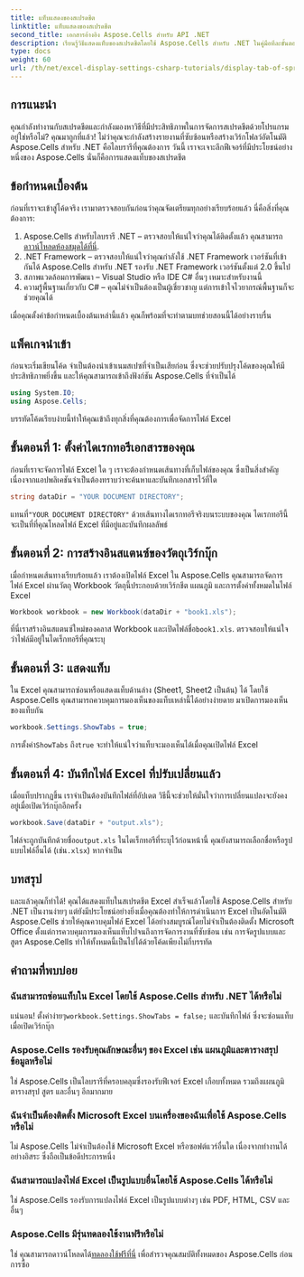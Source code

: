 ```yaml
---
title: แท็บแสดงของสเปรดชีต
linktitle: แท็บแสดงของสเปรดชีต
second_title: เอกสารอ้างอิง Aspose.Cells สำหรับ API .NET
description: เรียนรู้วิธีแสดงแท็บของสเปรดชีตโดยใช้ Aspose.Cells สำหรับ .NET ในคู่มือทีละขั้นตอนนี้ เรียนรู้การทำงานอัตโนมัติของ Excel ได้อย่างง่ายดายใน C#
type: docs
weight: 60
url: /th/net/excel-display-settings-csharp-tutorials/display-tab-of-spreadsheet/
---
```

## การแนะนำ

คุณกำลังทำงานกับสเปรดชีตและกำลังมองหาวิธีที่มีประสิทธิภาพในการจัดการสเปรดชีตด้วยโปรแกรมอยู่ใช่หรือไม่? คุณมาถูกที่แล้ว! ไม่ว่าคุณจะกำลังสร้างรายงานที่ซับซ้อนหรือสร้างเวิร์กโฟลว์อัตโนมัติ Aspose.Cells สำหรับ .NET คือไลบรารีที่คุณต้องการ วันนี้ เราจะเจาะลึกฟีเจอร์ที่มีประโยชน์อย่างหนึ่งของ Aspose.Cells นั่นก็คือการแสดงแท็บของสเปรดชีต

## ข้อกำหนดเบื้องต้น

ก่อนที่เราจะเข้าสู่โค้ดจริง เรามาตรวจสอบกันก่อนว่าคุณจัดเตรียมทุกอย่างเรียบร้อยแล้ว นี่คือสิ่งที่คุณต้องการ:

1.  Aspose.Cells สำหรับไลบรารี .NET – ตรวจสอบให้แน่ใจว่าคุณได้ติดตั้งแล้ว คุณสามารถ[ดาวน์โหลดห้องสมุดได้ที่นี่](https://releases.aspose.com/cells/net/).
2. .NET Framework – ตรวจสอบให้แน่ใจว่าคุณกำลังใช้ .NET Framework เวอร์ชันที่เข้ากันได้ Aspose.Cells สำหรับ .NET รองรับ .NET Framework เวอร์ชันตั้งแต่ 2.0 ขึ้นไป
3. สภาพแวดล้อมการพัฒนา – Visual Studio หรือ IDE C# อื่นๆ เหมาะสำหรับงานนี้
4. ความรู้พื้นฐานเกี่ยวกับ C# – คุณไม่จำเป็นต้องเป็นผู้เชี่ยวชาญ แต่การเข้าใจไวยากรณ์พื้นฐานก็จะช่วยคุณได้

เมื่อคุณตั้งค่าข้อกำหนดเบื้องต้นเหล่านี้แล้ว คุณก็พร้อมที่จะทำตามบทช่วยสอนนี้ได้อย่างราบรื่น

## แพ็คเกจนำเข้า

ก่อนจะเริ่มเขียนโค้ด จำเป็นต้องนำเข้าเนมสเปซที่จำเป็นเสียก่อน ซึ่งจะช่วยปรับปรุงโค้ดของคุณให้มีประสิทธิภาพยิ่งขึ้น และให้คุณสามารถเข้าถึงฟังก์ชัน Aspose.Cells ที่จำเป็นได้

```csharp
using System.IO;
using Aspose.Cells;
```

บรรทัดโค้ดเรียบง่ายนี้ทำให้คุณเข้าถึงทุกสิ่งที่คุณต้องการเพื่อจัดการไฟล์ Excel

## ขั้นตอนที่ 1: ตั้งค่าไดเรกทอรีเอกสารของคุณ

ก่อนที่เราจะจัดการไฟล์ Excel ใด ๆ เราจะต้องกำหนดเส้นทางที่เก็บไฟล์ของคุณ ซึ่งเป็นสิ่งสำคัญเนื่องจากแอปพลิเคชันจำเป็นต้องทราบว่าจะค้นหาและบันทึกเอกสารไว้ที่ใด

```csharp
string dataDir = "YOUR DOCUMENT DIRECTORY";
```

 แทนที่`"YOUR DOCUMENT DIRECTORY"` ด้วยเส้นทางไดเรกทอรีจริงบนระบบของคุณ ไดเรกทอรีนี้จะเป็นที่ที่คุณโหลดไฟล์ Excel ที่มีอยู่และบันทึกผลลัพธ์

## ขั้นตอนที่ 2: การสร้างอินสแตนซ์ของวัตถุเวิร์กบุ๊ก

เมื่อกำหนดเส้นทางเรียบร้อยแล้ว เราต้องเปิดไฟล์ Excel ใน Aspose.Cells คุณสามารถจัดการไฟล์ Excel ผ่านวัตถุ Workbook วัตถุนี้ประกอบด้วยเวิร์กชีต แผนภูมิ และการตั้งค่าทั้งหมดในไฟล์ Excel

```csharp
Workbook workbook = new Workbook(dataDir + "book1.xls");
```

 ที่นี่เราสร้างอินสแตนซ์ใหม่ของคลาส Workbook และเปิดไฟล์ชื่อ`book1.xls`. ตรวจสอบให้แน่ใจว่าไฟล์มีอยู่ในไดเร็กทอรีที่คุณระบุ

## ขั้นตอนที่ 3: แสดงแท็บ

ใน Excel คุณสามารถซ่อนหรือแสดงแท็บด้านล่าง (Sheet1, Sheet2 เป็นต้น) ได้ โดยใช้ Aspose.Cells คุณสามารถควบคุมการมองเห็นของแท็บเหล่านี้ได้อย่างง่ายดาย มาเปิดการมองเห็นของแท็บกัน

```csharp
workbook.Settings.ShowTabs = true;
```

 การตั้งค่า`ShowTabs` ถึง`true` จะทำให้แน่ใจว่าแท็บจะมองเห็นได้เมื่อคุณเปิดไฟล์ Excel

## ขั้นตอนที่ 4: บันทึกไฟล์ Excel ที่ปรับเปลี่ยนแล้ว

เมื่อแท็บปรากฏขึ้น เราจำเป็นต้องบันทึกไฟล์ที่อัปเดต วิธีนี้จะช่วยให้มั่นใจว่าการเปลี่ยนแปลงจะยังคงอยู่เมื่อเปิดเวิร์กบุ๊กอีกครั้ง

```csharp
workbook.Save(dataDir + "output.xls");
```

 ไฟล์จะถูกบันทึกด้วยชื่อ`output.xls` ในไดเร็กทอรีที่ระบุไว้ก่อนหน้านี้ คุณยังสามารถเลือกชื่อหรือรูปแบบไฟล์อื่นได้ (เช่น`.xlsx`) หากจำเป็น

## บทสรุป

และแล้วคุณก็ทำได้! คุณได้แสดงแท็บในสเปรดชีต Excel สำเร็จแล้วโดยใช้ Aspose.Cells สำหรับ .NET เป็นงานง่ายๆ แต่ยังมีประโยชน์อย่างยิ่งเมื่อคุณต้องทำให้การดำเนินการ Excel เป็นอัตโนมัติ Aspose.Cells ช่วยให้คุณควบคุมไฟล์ Excel ได้อย่างสมบูรณ์โดยไม่จำเป็นต้องติดตั้ง Microsoft Office ตั้งแต่การควบคุมการมองเห็นแท็บไปจนถึงการจัดการงานที่ซับซ้อน เช่น การจัดรูปแบบและสูตร Aspose.Cells ทำให้ทั้งหมดนี้เป็นไปได้ด้วยโค้ดเพียงไม่กี่บรรทัด

## คำถามที่พบบ่อย

### ฉันสามารถซ่อนแท็บใน Excel โดยใช้ Aspose.Cells สำหรับ .NET ได้หรือไม่
 แน่นอน! ตั้งค่าง่ายๆ`workbook.Settings.ShowTabs = false;` และบันทึกไฟล์ ซึ่งจะซ่อนแท็บเมื่อเปิดเวิร์กบุ๊ก

### Aspose.Cells รองรับคุณลักษณะอื่นๆ ของ Excel เช่น แผนภูมิและตารางสรุปข้อมูลหรือไม่
ใช่ Aspose.Cells เป็นไลบรารีที่ครอบคลุมซึ่งรองรับฟีเจอร์ Excel เกือบทั้งหมด รวมถึงแผนภูมิ ตารางสรุป สูตร และอื่นๆ อีกมากมาย

### ฉันจำเป็นต้องติดตั้ง Microsoft Excel บนเครื่องของฉันเพื่อใช้ Aspose.Cells หรือไม่
ไม่ Aspose.Cells ไม่จำเป็นต้องใช้ Microsoft Excel หรือซอฟต์แวร์อื่นใด เนื่องจากทำงานได้อย่างอิสระ ซึ่งถือเป็นข้อดีประการหนึ่ง

### ฉันสามารถแปลงไฟล์ Excel เป็นรูปแบบอื่นโดยใช้ Aspose.Cells ได้หรือไม่
ใช่ Aspose.Cells รองรับการแปลงไฟล์ Excel เป็นรูปแบบต่างๆ เช่น PDF, HTML, CSV และอื่นๆ

### Aspose.Cells มีรุ่นทดลองใช้งานฟรีหรือไม่
 ใช่ คุณสามารถดาวน์โหลดได้[ทดลองใช้ฟรีที่นี่](https://releases.aspose.com/) เพื่อสำรวจคุณสมบัติทั้งหมดของ Aspose.Cells ก่อนการซื้อ